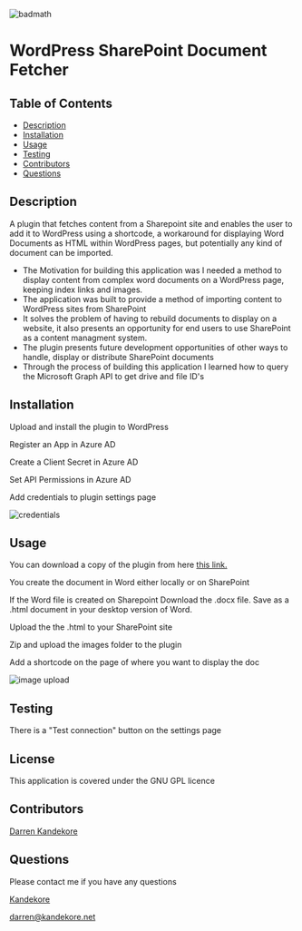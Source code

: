 ![badmath](https://img.shields.io/badge/license-GPL-blue)

# WordPress SharePoint Document Fetcher

## Table of Contents

- [Description](#Description)
- [Installation](#installation)
- [Usage](#usage)
- [Testing](#testing)
- [Contributors](#Contributors)
- [Questions](#Questions)

## Description

A plugin that fetches content from a Sharepoint site and enables the user to add it to WordPress using a shortcode, a workaround for displaying Word Documents as HTML within WordPress pages, but potentially any kind of document can be imported.

- The Motivation for building this application was I needed a method to display content from complex word documents on a WordPress page, keeping index links and images.
- The application was built to provide a method of importing content to WordPress sites from SharePoint
- It solves the problem of having to rebuild documents to display on a website, it also presents an opportunity for end users to use SharePoint as a content managment system.
- The plugin presents future development opportunities of other ways to handle, display or distribute SharePoint documents
- Through the process of building this application I learned how to query the Microsoft Graph API to get drive and file ID's

## Installation

Upload and install the plugin to WordPress

Register an App in Azure AD

Create a Client Secret in Azure AD

Set API Permissions in Azure AD

Add credentials to plugin settings page

![credentials](https://wpsharepointfetch.wordpresswizard.net/images/settings.png)

## Usage

You can download a copy of the plugin from here [this link.](https://wpsharepointfetch.wordpresswizard.net/)

You create the document in Word either locally or on SharePoint

If the Word file is created on Sharepoint Download the .docx file. Save as a .html document in your desktop version of Word.

Upload the the .html to your SharePoint site

Zip and upload the images folder to the plugin

Add a shortcode on the page of where you want to display the doc

![image upload](https://wpsharepointfetch.wordpresswizard.net/images/imgupload.png)

## Testing

There is a "Test connection" button on the settings page

## License

This application is covered under the GNU GPL licence

## Contributors

[Darren Kandekore](https://github.com/Kandekore)

## Questions

Please contact me if you have any questions

[Kandekore](https://github.com/Kandekore)

[darren@kandekore.net](mailto:darren@kandekore.net)
